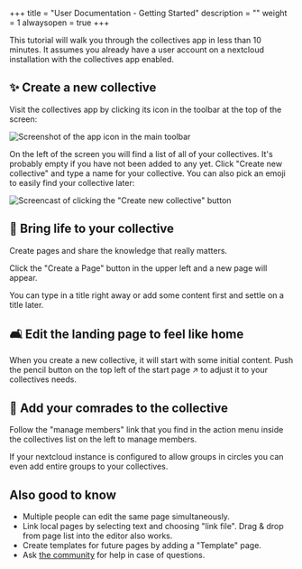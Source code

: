 +++
title = "User Documentation - Getting Started"
description = ""
weight = 1
alwaysopen = true
+++

This tutorial will walk you through the collectives app in less than 10
minutes.
It assumes you already have a user account on a nextcloud installation
with the collectives app enabled.

## ✨ Create a new collective

Visit the collectives app by clicking its icon in the toolbar at the top
of the screen:

![Screenshot of the app icon in the main toolbar](/images/apps.png)

On the left of the screen you will find a list of all of your
collectives.
It's probably empty if you have not been added to any yet.
Click "Create new collective" and type a name for your collective.
You can also pick an emoji to easily find your collective later:

![Screencast of clicking the "Create new collective" button](/images/create-collective.gif)


## 🌱 Bring life to your collective

Create pages and share the knowledge that really matters.

Click the "Create a Page" button in the upper left
and a new page will appear.

You can type in a title right away
or add some content first
and settle on a title later.

## 🛋️ Edit the landing page to feel like home

When you create a new collective, it will start with some initial content.
Push the pencil button on the top left of the start page ↗️
to adjust it to your collectives needs.

## 🐾 Add your comrades to the collective

Follow the "manage members" link that you find in the action menu inside
the collectives list on the left to manage members.

If your nextcloud instance is configured to allow groups in circles
you can even add entire groups to your collectives.

## Also good to know

* Multiple people can edit the same page simultaneously.
* Link local pages by selecting text and choosing "link file".
  Drag & drop from page list into the editor also works.
* Create templates for future pages by adding a "Template" page.
* Ask [the community](https://help.nextcloud.com/c/apps/collectives/174) for help in case of questions.
